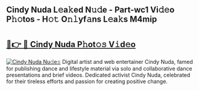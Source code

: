 ## Cindy Nuda L𝚎a𝚔ed N𝚞𝚍e - Part-wc1 Vi𝚍𝚎o P𝚑𝚘tos - H𝚘𝚝 O𝚗𝚕yf𝚊ns L𝚎a𝚔s M4mip

# <h2><a href="http://kfca5i.oniu.top/?m=Cindy+Nuda">🔗👉 🔴 Cindy Nuda P𝚑ot𝚘𝚜 V𝚒d𝚎o</a></h2>

[![Cindy Nuda Nu𝚍e𝚜](https://i.imgur.com/0qMVB7G.gif)](http://kfca5i.oniu.top/?m=Cindy+Nuda)
Digital artist and web entertainer Cindy Nuda, famed for publishing dance and lifestyle material via solo and collaborative dance presentations and brief videos. Dedicated activist Cindy Nuda, celebrated for their tireless efforts and passion for creating positive change.  
